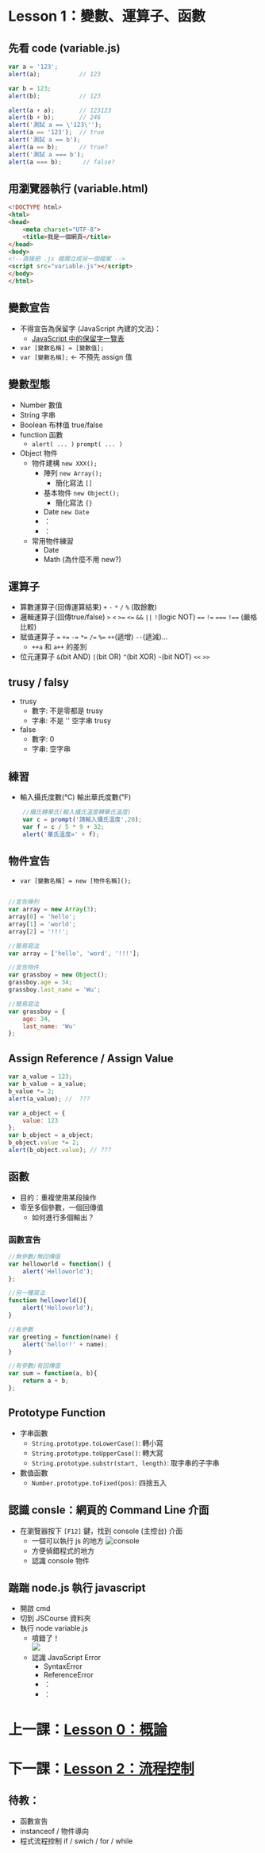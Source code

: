 # Lesson 1：變數、運算子、函數

## 先看 code (variable.js)
```javascript
var a = '123';
alert(a);           // 123

var b = 123;
alert(b);           // 123

alert(a + a);       // 123123
alert(b + b);       // 246
alert('測試 a == \'123\'');
alert(a == '123');  // true
alert('測試 a == b');
alert(a == b);      // true?
alert('測試 a === b');
alert(a === b);      // false?
```

## 用瀏覽器執行 (variable.html)
```html
<!DOCTYPE html>
<html>
<head>
    <meta charset="UTF-8">
    <title>我是一個網頁</title>
</head>
<body>
<!--直接把 .js 檔獨立成另一個檔案 -->
<script src="variable.js"></script>
</body>
</html>
```

## 變數宣告
* 不得宣告為保留字 (JavaScript 內建的文法)：
    * [JavaScript 中的保留字一覽表](https://hiskio.com/courses/51/lectures/881)
* `var [變數名稱] = [變數值];`
* `var [變數名稱];` ← 不預先 assign 值

## 變數型態
* Number 數值
* String 字串
* Boolean 布林值 true/false
* function 函數
    * `alert( ... )` `prompt( ... )`
* Object 物件
    * 物件建構 `new XXX();`
        * 陣列 `new Array();`
            * 簡化寫法 `[]`
        * 基本物件 `new Object();`
            * 簡化寫法 `{}`
        * Date `new Date`
        * ：
        * ：
    * 常用物件練習
        * Date
        * Math (為什麼不用 new?)

## 運算子
* 算數運算子(回傳運算結果) `+` `-` `*` `/` `%` (取餘數)
* 邏輯運算子(回傳true/false) `>` `<` `>=` `<=` `&&` `||` `!`(logic NOT) `==` `!=` `===` `!==` (嚴格比較)
* 賦值運算子 `=` `+=` `-=` `*=` `/=` `%=` `++`(遞增) `--`(遞減)...
    * `++a` 和 `a++` 的差別
* 位元運算子 `&`(bit AND) `|`(bit OR) `^`(bit XOR) `~`(bit NOT) `<<` `>>`

## trusy / falsy
* trusy
    * 數字: 不是零都是 trusy
    * 字串: 不是 '' 空字串 trusy
* false
    * 數字: 0 
    * 字串: 空字串
## 練習
* 輸入攝氏度數(℃) 輸出華氏度數(℉)
```javascript
    //攝氏轉華氏(輸入攝氏溫度轉華氏溫度)    
    var c = prompt('請輸入攝氏溫度',20);
    var f = c / 5 * 9 + 32;
    alert('華氏溫度=' + f); 
```

## 物件宣告
* `var [變數名稱] = new [物件名稱]();`
```javascript

//宣告陣列
var array = new Array(3);
array[0] = 'hello';
array[1] = 'world';
array[2] = '!!!';

//簡易寫法
var array = ['hello', 'word', '!!!'];

//宣告物件
var grassboy = new Object();
grassboy.age = 34;
grassboy.last_name = 'Wu';

//簡易寫法
var grassboy = {
    age: 34,
    last_name: 'Wu'
};

```


## Assign Reference / Assign Value
```javascript
var a_value = 123;
var b_value = a_value;
b_value *= 2;
alert(a_value); //  ??? 

var a_object = {
    value: 123
};
var b_object = a_object;
b_object.value *= 2;
alert(b_object.value); // ???
```
## 函數
* 目的：重複使用某段操作
* 零至多個參數，一個回傳值
    * 如何進行多個輸出？
### 函數宣告

```javascript
//無參數/無回傳值
var helloworld = function() {
    alert('Helloworld');
};

//另一種寫法
function helloworld(){
    alert('Helloworld');
}

//有參數
var greeting = function(name) {
    alert('hello!!' + name);
}

//有參數/有回傳值
var sum = function(a, b){
    return a + b;
};

```

## Prototype Function
* 字串函數
    * `String.prototype.toLowerCase()`: 轉小寫
    * `String.prototype.toUpperCase()`: 轉大寫
    * `String.prototype.substr(start, length)`: 取字串的子字串
* 數值函數
    * `Number.prototype.toFixed(pos)`: 四捨五入

## 認識 consle：網頁的 Command Line 介面
* 在瀏覽器按下 `[F12]` 鍵，找到 console (主控台) 介面
    * 一個可以執行 js 的地方
    ![console](https://i.imgur.com/M8YXQ9I.png)
    * 方便偵錯程式的地方
    * 認識 console 物件

## 踹踹 node.js 執行 javascript
* 開啟 cmd
* 切到 JSCourse 資料夾
* 執行 node variable.js
    * 噴錯了！  
    ![](https://i.imgur.com/iCPlk0r.png)
    * 認識 JavaScript Error
        * SyntaxError
        * ReferenceError
        * ：
        * ：


# 上一課：[Lesson 0：概論](../lesson0/README.md)
# 下一課：[Lesson 2：流程控制](../lesson2/README.md)

## 待教：
* 函數宣告
* instanceof / 物件導向
* 程式流程控制 if / swich / for / while

